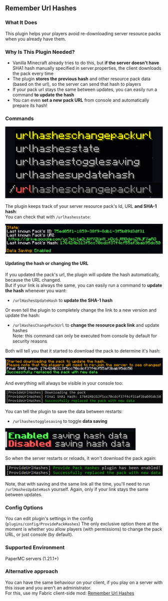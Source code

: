 ## Remember Url Hashes


### What It Does
This plugin helps your players avoid re-downloading server resource packs when you already have them.  


### Why Is This Plugin Needed?
- Vanilla Minecraft already tries to do this, but **if the server doesn't have** SHA1 hash manually specified in server.properties, the client downloads the pack every time  
- The plugin **stores the previous hash** and other resource pack data (based on the url), so the server can send that hash to players  
- If your pack url stays the same between updates, you can easily run a command **to update the hash**  
- You can even **set a new pack URL** from console and automatically prepare its hash!  


### Commands

![Commands](images/commands.png)

The plugin keeps track of your server resource pack's Id, URL **and SHA-1 hash**:  
You can check that with `/urlhashesstate`:  

![Plugin's Data State](images/pluginStateNew.png)


#### Updating the hash or changing the URL
If you updated the pack's url, the plugin will update the hash automatically, because the URL changed.  
But if your link is always the same, you can easily run a command to **update the hash** whenever you want:  

- `/urlHashesUpdateHash` to **update the SHA-1 hash**  

Or even tell the plugin to completely change the link to a new version and update the hash:  

- `/urlHashesChangePackUrl` to **change the resource pack link** and update hashes  
Note: this command can only be executed from console by default for security reasons  

Both will tell you that it started to download the pack to determine it's hash:

![Hash Update Or Full Pack URL Change](images/packUpdateOrFullChangeCombined.png)

And everything will always be visible in your console too:

![Console On Hash Update Or URL Change](images/consoleHashUpdateNew.png)

You can tell the plugin to save the data between restarts:

- `/urlhashestogglesaving` to toggle **data saving**

![Toggling Saving Data](images/savingDataToggle.png)

So when the server restarts or reloads, it won't download the pack again:

![Loaded With Saved Data](images/pluginLoadedWSave.png)

Note, that with saving and the same link all the time, you'll need to run `/urlHashesUpdateHash` yourself. Again, only if your link stays the same between updates.

### Config Options

You can edit plugin's settings in the config (`plugins/config/ProvidePackHashes`)
The only exclusive option there at the moment is whether you allow players (with permissions) to change the pack URL, or just console (by default).


### Supported Environment
PaperMC servers (1.21.1+)  

### Alternative approach
You can have the same behaviour on your client, if you play on a server with this issue and you aren't an administrator.  
For this, use my Fabric client-side mod: [Remember Url Hashes](https://modrinth.com/mod/rememberurlhashes/)
